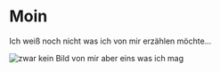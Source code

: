 # Moin

Ich weiß noch nicht was ich von mir erzählen möchte...

![zwar kein Bild von mir aber eins was ich mag](https://fastly.picsum.photos/id/13/2500/1667.jpg?hmac=SoX9UoHhN8HyklRA4A3vcCWJMVtiBXUg0W4ljWTor7s)
